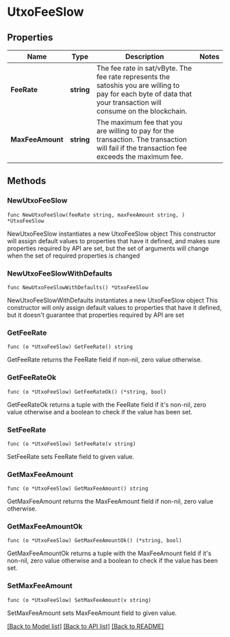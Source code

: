 # UtxoFeeSlow

## Properties

Name | Type | Description | Notes
------------ | ------------- | ------------- | -------------
**FeeRate** | **string** | The fee rate in sat/vByte. The fee rate represents the satoshis you are willing to pay for each byte of data that your transaction will consume on the blockchain. | 
**MaxFeeAmount** | **string** | The maximum fee that you are willing to pay for the transaction. The transaction will fail if the transaction fee exceeds the maximum fee. | 

## Methods

### NewUtxoFeeSlow

`func NewUtxoFeeSlow(feeRate string, maxFeeAmount string, ) *UtxoFeeSlow`

NewUtxoFeeSlow instantiates a new UtxoFeeSlow object
This constructor will assign default values to properties that have it defined,
and makes sure properties required by API are set, but the set of arguments
will change when the set of required properties is changed

### NewUtxoFeeSlowWithDefaults

`func NewUtxoFeeSlowWithDefaults() *UtxoFeeSlow`

NewUtxoFeeSlowWithDefaults instantiates a new UtxoFeeSlow object
This constructor will only assign default values to properties that have it defined,
but it doesn't guarantee that properties required by API are set

### GetFeeRate

`func (o *UtxoFeeSlow) GetFeeRate() string`

GetFeeRate returns the FeeRate field if non-nil, zero value otherwise.

### GetFeeRateOk

`func (o *UtxoFeeSlow) GetFeeRateOk() (*string, bool)`

GetFeeRateOk returns a tuple with the FeeRate field if it's non-nil, zero value otherwise
and a boolean to check if the value has been set.

### SetFeeRate

`func (o *UtxoFeeSlow) SetFeeRate(v string)`

SetFeeRate sets FeeRate field to given value.


### GetMaxFeeAmount

`func (o *UtxoFeeSlow) GetMaxFeeAmount() string`

GetMaxFeeAmount returns the MaxFeeAmount field if non-nil, zero value otherwise.

### GetMaxFeeAmountOk

`func (o *UtxoFeeSlow) GetMaxFeeAmountOk() (*string, bool)`

GetMaxFeeAmountOk returns a tuple with the MaxFeeAmount field if it's non-nil, zero value otherwise
and a boolean to check if the value has been set.

### SetMaxFeeAmount

`func (o *UtxoFeeSlow) SetMaxFeeAmount(v string)`

SetMaxFeeAmount sets MaxFeeAmount field to given value.



[[Back to Model list]](../README.md#documentation-for-models) [[Back to API list]](../README.md#documentation-for-api-endpoints) [[Back to README]](../README.md)


